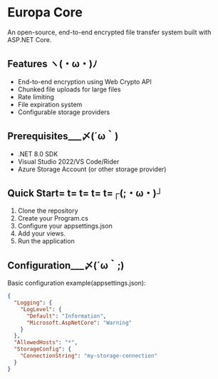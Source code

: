 # Europa Core
An open-source, end-to-end encrypted file transfer system built with ASP.NET Core.

## Features ヽ(・ω・)ﾉ
- End-to-end encryption using Web Crypto API
- Chunked file uploads for large files
- Rate limiting
- File expiration system
- Configurable storage providers

## Prerequisites___〆(´ω｀)
- .NET 8.0 SDK
- Visual Studio 2022/VS Code/Rider
- Azure Storage Account (or other storage provider)

## Quick Start= t= t= t= t=┌(;・ω・)┘
1. Clone the repository
2. Create your Program.cs
3. Configure your appsettings.json
4. Add your views.
5. Run the application

## Configuration___〆(´ω｀;)
Basic configuration example(appsettings.json):
```json
{
  "Logging": {
    "LogLevel": {
      "Default": "Information",
      "Microsoft.AspNetCore": "Warning"
    }
  },
  "AllowedHosts": "*",
  "StorageConfig": {
    "ConnectionString": "my-storage-connection"
  }
}
